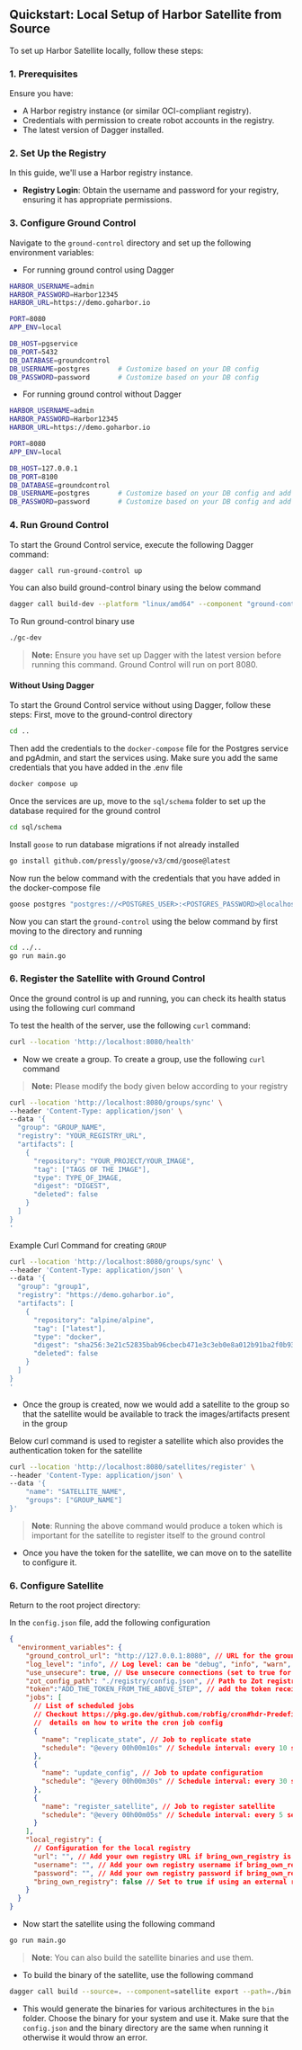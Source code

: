## Quickstart: Local Setup of Harbor Satellite from Source

To set up Harbor Satellite locally, follow these steps:

### 1. Prerequisites
Ensure you have:
- A Harbor registry instance (or similar OCI-compliant registry).
- Credentials with permission to create robot accounts in the registry.
- The latest version of Dagger installed.

### 2. Set Up the Registry
In this guide, we'll use a Harbor registry instance.

- **Registry Login**: Obtain the username and password for your registry, ensuring it has appropriate permissions.

### 3. Configure Ground Control
Navigate to the `ground-control` directory and set up the following environment variables:

- For running ground control using Dagger

```bash
HARBOR_USERNAME=admin
HARBOR_PASSWORD=Harbor12345
HARBOR_URL=https://demo.goharbor.io

PORT=8080
APP_ENV=local

DB_HOST=pgservice
DB_PORT=5432
DB_DATABASE=groundcontrol
DB_USERNAME=postgres       # Customize based on your DB config
DB_PASSWORD=password       # Customize based on your DB config
```

- For running ground control without Dagger

```bash
HARBOR_USERNAME=admin
HARBOR_PASSWORD=Harbor12345
HARBOR_URL=https://demo.goharbor.io

PORT=8080
APP_ENV=local

DB_HOST=127.0.0.1
DB_PORT=8100
DB_DATABASE=groundcontrol
DB_USERNAME=postgres       # Customize based on your DB config and add the same config to the docker-compose file
DB_PASSWORD=password       # Customize based on your DB config and add the same config to the docker-compose file
```

### 4. Run Ground Control
To start the Ground Control service, execute the following Dagger command:

```bash
dagger call run-ground-control up
```

You can also build ground-control binary using the below command

```bash
dagger call build-dev --platform "linux/amd64" --component "ground-control" export --path=./gc-dev
```

To Run ground-control binary use

```bash
./gc-dev
```

> **Note:** Ensure you have set up Dagger with the latest version before running this command. Ground Control will run on port 8080.

#### Without Using Dagger

To start the Ground Control service without using Dagger, follow these steps:
First, move to the ground-control directory

```bash
cd ..
```

Then add the credentials to the `docker-compose` file for the Postgres service and pgAdmin, and start the services using. Make sure you add the same credentials that you have added in the .env file

```bash
docker compose up
```

Once the services are up, move to the `sql/schema` folder to set up the database required for the ground control

```bash
cd sql/schema
```

Install `goose` to run database migrations if not already installed

```bash
go install github.com/pressly/goose/v3/cmd/goose@latest
```

Now run the below command with the credentials that you have added in the docker-compose file

```bash
goose postgres "postgres://<POSTGRES_USER>:<POSTGRES_PASSWORD>@localhost:8100/groundcontrol?sslmode=disable" up
```

Now you can start the `ground-control` using the below command by first moving to the directory and running

```bash
cd ../..
go run main.go
```

### 6. Register the Satellite with Ground Control

Once the ground control is up and running, you can check its health status using the following curl command

To test the health of the server, use the following `curl` command:

```bash
curl --location 'http://localhost:8080/health'
```

- Now we create a group. To create a group, use the following `curl` command
> **Note:** Please modify the body given below according to your registry
``` bash
curl --location 'http://localhost:8080/groups/sync' \
--header 'Content-Type: application/json' \
--data '{
  "group": "GROUP_NAME",
  "registry": "YOUR_REGISTRY_URL",
  "artifacts": [
    {
      "repository": "YOUR_PROJECT/YOUR_IMAGE",
      "tag": ["TAGS OF THE IMAGE"],
      "type": TYPE_OF_IMAGE,
      "digest": "DIGEST",
      "deleted": false
    }
  ]
}
'
```
Example Curl Command for creating `GROUP`
```bash
curl --location 'http://localhost:8080/groups/sync' \
--header 'Content-Type: application/json' \
--data '{
  "group": "group1",
  "registry": "https://demo.goharbor.io",
  "artifacts": [
    {
      "repository": "alpine/alpine",
      "tag": ["latest"],
      "type": "docker",
      "digest": "sha256:3e21c52835bab96cbecb471e3c3eb0e8a012b91ba2f0b934bd0b5394cd570b9f",
      "deleted": false
    }
  ]
}
'
```
- Once the group is created, now we would add a satellite to the group so that the satellite would be available to track the images/artifacts present in the group

Below curl command is used to register a satellite which also provides the authentication token for the satellite
```bash
curl --location 'http://localhost:8080/satellites/register' \
--header 'Content-Type: application/json' \
--data '{
    "name": "SATELLITE_NAME",
    "groups": ["GROUP_NAME"]
}'
```
> **Note**: Running the above command would produce a token which is important for the satellite to register itself to the ground control
- Once you have the token for the satellite, we can move on to the satellite to configure it.
### 6. Configure Satellite

Return to the root project directory:

In the `config.json` file, add the following configuration

```json
{
  "environment_variables": {
    "ground_control_url": "http://127.0.0.1:8080", // URL for the ground control server
    "log_level": "info", // Log level: can be "debug", "info", "warn", or "error"
    "use_unsecure": true, // Use unsecure connections (set to true for dev environments)
    "zot_config_path": "./registry/config.json", // Path to Zot registry configuration file
    "token":"ADD_THE_TOKEN_FROM_THE_ABOVE_STEP", // add the token received while registering satellite from the below step
    "jobs": [
      // List of scheduled jobs
      // Checkout https://pkg.go.dev/github.com/robfig/cron#hdr-Predefined_schedules for more
      //  details on how to write the cron job config
      {
        "name": "replicate_state", // Job to replicate state
        "schedule": "@every 00h00m10s" // Schedule interval: every 10 seconds
      },
      {
        "name": "update_config", // Job to update configuration
        "schedule": "@every 00h00m30s" // Schedule interval: every 30 seconds
      },
      {
        "name": "register_satellite", // Job to register satellite
        "schedule": "@every 00h00m05s" // Schedule interval: every 5 seconds
      }
    ],
    "local_registry": {
      // Configuration for the local registry
      "url": "", // Add your own registry URL if bring_own_registry is true else leave blank
      "username": "", // Add your own registry username if bring_own_registry is true else leave blank
      "password": "", // Add your own registry password if bring_own_registry is true else leave blank
      "bring_own_registry": false // Set to true if using an external registry and the above config
    }
  }
}
```
- Now start the satellite using the following command
```bash
go run main.go
```
> **Note**: You can also build the satellite binaries and use them.
- To build the binary of the satellite, use the following command
```bash
dagger call build --source=. --component=satellite export --path=./bin
```
- This would generate the binaries for various architectures in the `bin` folder. Choose the binary for your system and use it. Make sure that the `config.json` and the binary directory are the same when running it otherwise it would throw an error.
